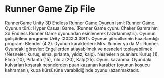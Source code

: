 # Runner Game Zip File

RunnerGame
Unity 3D Endless Runner Game
Oyunun ismi: Runner Game. Oyunun türü: Hyper Casual Game. (Runner Game oyunu Chaker Gamra’nın 3d Endless Runner Game oyunundan esinlenerek hazırlanmıştır.). Oyunun geliştirilme programı: Unity (2022.3.39f1). Oyunun görsellerinin hazırlandığı program: Blender (4.2). Oyunun karakterleri: Mrs. Runner ya da Mr. Runner. Oyundaki görevler: Engellerden atlayabilmek ve nesneleri toplayabilmek (Nesneler: kuruş, elma, pırlanta, yıldız, kalp). Nesnelerin puanları: Kuruş (1), Elma (10), Pırlanta (15), Yıldız (20), Kalp(25). Oyunu kazanma: Oyundaki kulvarları koşarak nesnelerden puan kazanan karakter (oyunun koşucu kahramanı), kupa kürsüsüne varabildiğinde oyunu kazanmaktadır.
